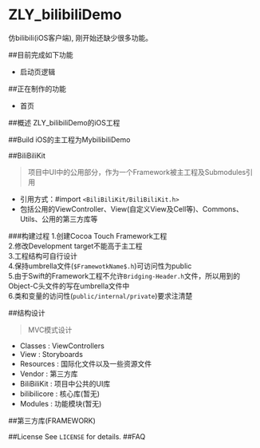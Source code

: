 # ZLY_bilibiliDemo
仿bilibili(iOS客户端), 刚开始还缺少很多功能。

##目前完成如下功能
- 启动页逻辑

##正在制作的功能
- 首页

##概述
ZLY_bilibiliDemo的iOS工程

##Build
iOS的主工程为MybilibiliDemo

##BiliBiliKit
>项目中UI中的公用部分，作为一个Framework被主工程及Submodules引用

- 引用方式：#import `<BiliBiliKit/BiliBiliKit.h>`
- 包括公用的ViewController、View(自定义View及Cell等)、Commons、Utils、公用的第三方库等

###构建过程
1.创建Cocoa Touch Framework工程  
2.修改Development target不能高于主工程  
3.工程结构可自行设计  
4.保持umbrella文件(`$FramewotkName$.h`)可访问性为public  
5.由于Swift的Framework工程不允许`Bridging-Header.h`文件，所以用到的Object-C头文件的写在umbrella文件中  
6.类和变量的访问性(`public/internal/private`)要求注清楚

##结构设计
>MVC模式设计

- Classes : ViewControllers
- View : Storyboards
- Resources : 国际化文件以及一些资源文件
- Vendor : 第三方库
- BiliBiliKit : 项目中公共的UI库
- bilibilicore : 核心库(暂无)
- Modules : 功能模块(暂无)

##第三方库(FRAMEWORK)

##License
See `LICENSE` for details.
##FAQ
